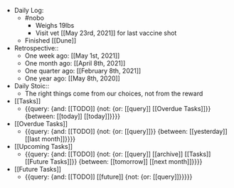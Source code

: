 - Daily Log:
    - #nobo
        - Weighs 19lbs
        - Visit vet [[May 23rd, 2021]] for last vaccine shot
    - Finished [[Dune]]
- Retrospective::
    - One week ago: [[May 1st, 2021]]
    - One month ago: [[April 8th, 2021]]
    - One quarter ago: [[February 8th, 2021]]
    - One year ago: [[May 8th, 2020]]
- Daily Stoic::
    - The right things come from our choices, not from the reward
- [[Tasks]]
    - {{query: {and: [[TODO]] {not: {or: [[query]] [[Overdue Tasks]]}} {between: [[today]] [[today]]}}}}
- [[Overdue Tasks]]
    - {{query: {and: [[TODO]] {not: {or: [[query]]}} {between: [[yesterday]] [[last month]]}}}}
- [[Upcoming Tasks]]
    - {{query: {and: [[TODO]] {not: {or: [[query]] [[archive]] [[Tasks]] [[Future Tasks]]}} {between: [[tomorrow]] [[next month]]}}}}
- [[Future Tasks]]
    - {{query: {and: [[TODO]] [[future]] {not: {or: [[query]]}}}}}
